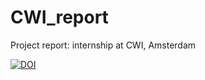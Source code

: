 # CWI_report
Project report: internship at CWI, Amsterdam 

[![DOI](https://zenodo.org/badge/238955631.svg)](https://zenodo.org/badge/latestdoi/238955631)
